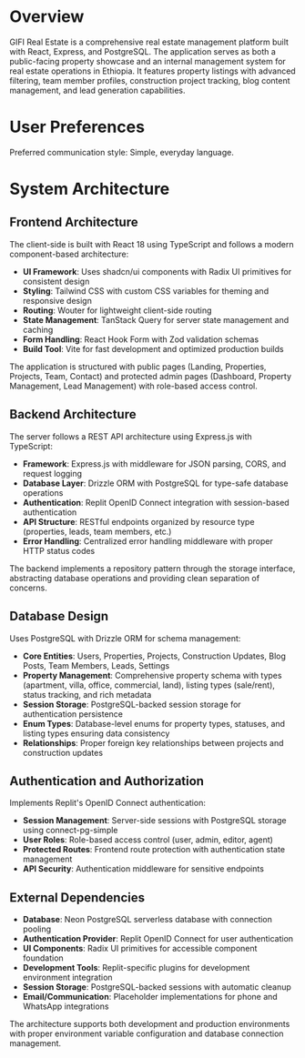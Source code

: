 # Overview

GIFI Real Estate is a comprehensive real estate management platform built with React, Express, and PostgreSQL. The application serves as both a public-facing property showcase and an internal management system for real estate operations in Ethiopia. It features property listings with advanced filtering, team member profiles, construction project tracking, blog content management, and lead generation capabilities.

# User Preferences

Preferred communication style: Simple, everyday language.

# System Architecture

## Frontend Architecture

The client-side is built with React 18 using TypeScript and follows a modern component-based architecture:

- **UI Framework**: Uses shadcn/ui components with Radix UI primitives for consistent design
- **Styling**: Tailwind CSS with custom CSS variables for theming and responsive design
- **Routing**: Wouter for lightweight client-side routing
- **State Management**: TanStack Query for server state management and caching
- **Form Handling**: React Hook Form with Zod validation schemas
- **Build Tool**: Vite for fast development and optimized production builds

The application is structured with public pages (Landing, Properties, Projects, Team, Contact) and protected admin pages (Dashboard, Property Management, Lead Management) with role-based access control.

## Backend Architecture

The server follows a REST API architecture using Express.js with TypeScript:

- **Framework**: Express.js with middleware for JSON parsing, CORS, and request logging
- **Database Layer**: Drizzle ORM with PostgreSQL for type-safe database operations
- **Authentication**: Replit OpenID Connect integration with session-based authentication
- **API Structure**: RESTful endpoints organized by resource type (properties, leads, team members, etc.)
- **Error Handling**: Centralized error handling middleware with proper HTTP status codes

The backend implements a repository pattern through the storage interface, abstracting database operations and providing clean separation of concerns.

## Database Design

Uses PostgreSQL with Drizzle ORM for schema management:

- **Core Entities**: Users, Properties, Projects, Construction Updates, Blog Posts, Team Members, Leads, Settings
- **Property Management**: Comprehensive property schema with types (apartment, villa, office, commercial, land), listing types (sale/rent), status tracking, and rich metadata
- **Session Storage**: PostgreSQL-backed session storage for authentication persistence
- **Enum Types**: Database-level enums for property types, statuses, and listing types ensuring data consistency
- **Relationships**: Proper foreign key relationships between projects and construction updates

## Authentication and Authorization

Implements Replit's OpenID Connect authentication:

- **Session Management**: Server-side sessions with PostgreSQL storage using connect-pg-simple
- **User Roles**: Role-based access control (user, admin, editor, agent)
- **Protected Routes**: Frontend route protection with authentication state management
- **API Security**: Authentication middleware for sensitive endpoints

## External Dependencies

- **Database**: Neon PostgreSQL serverless database with connection pooling
- **Authentication Provider**: Replit OpenID Connect for user authentication
- **UI Components**: Radix UI primitives for accessible component foundation
- **Development Tools**: Replit-specific plugins for development environment integration
- **Session Storage**: PostgreSQL-backed sessions with automatic cleanup
- **Email/Communication**: Placeholder implementations for phone and WhatsApp integrations

The architecture supports both development and production environments with proper environment variable configuration and database connection management.